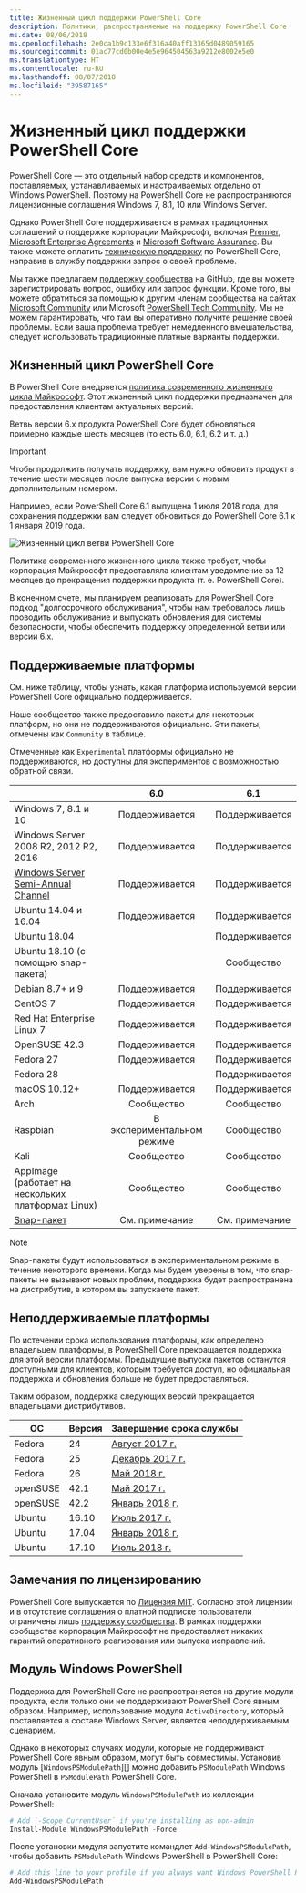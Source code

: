 ```yaml
---
title: Жизненный цикл поддержки PowerShell Core
description: Политики, распространяемые на поддержку PowerShell Core
ms.date: 08/06/2018
ms.openlocfilehash: 2e0ca1b9c133e6f316a40aff13365d0489059165
ms.sourcegitcommit: 01ac77cd0b00e4e5e964504563a9212e8002e5e0
ms.translationtype: HT
ms.contentlocale: ru-RU
ms.lasthandoff: 08/07/2018
ms.locfileid: "39587165"
---
```

# <a name="powershell-core-support-lifecycle"></a>Жизненный цикл поддержки PowerShell Core

PowerShell Core — это отдельный набор средств и компонентов, поставляемых, устанавливаемых и настраиваемых отдельно от Windows PowerShell.
Поэтому на PowerShell Core не распространяются лицензионные соглашения Windows 7, 8.1, 10 или Windows Server.

Однако PowerShell Core поддерживается в рамках традиционных соглашений о поддержке корпорации Майкрософт, включая [Premier][], [Microsoft Enterprise Agreements][enterprise-agreement] и [Microsoft Software Assurance][assurance].
Вы также можете оплатить [техническую поддержку][] по PowerShell Core, направив в службу поддержки запрос о своей проблеме.

Мы также предлагаем [поддержку сообщества][] на GitHub, где вы можете зарегистрировать вопрос, ошибку или запрос функции.
Кроме того, вы можете обратиться за помощью к другим членам сообщества на сайтах [Microsoft Community][] или Microsoft [PowerShell Tech Community][].
Мы не можем гарантировать, что там вы оперативно получите решение своей проблемы.
Если ваша проблема требует немедленного вмешательства, следует использовать традиционные платные варианты поддержки.

## <a name="lifecycle-of-powershell-core"></a>Жизненный цикл PowerShell Core

В PowerShell Core внедряется [политика современного жизненного цикла Майкрософт][modern].
Этот жизненный цикл поддержки предназначен для предоставления клиентам актуальных версий.

Ветвь версии 6.x продукта PowerShell Core будет обновляться примерно каждые шесть месяцев (то есть 6.0, 6.1, 6.2 и т. д.)

> [!IMPORTANT]
> Чтобы продолжить получать поддержку, вам нужно обновить продукт в течение шести месяцев после выпуска версии с новым дополнительным номером.

Например, если PowerShell Core 6.1 выпущена 1 июля 2018 года, для сохранения поддержки вам следует обновиться до PowerShell Core 6.1 к 1 января 2019 года.

![Жизненный цикл ветви PowerShell Core][lifecycle-chart]

Политика современного жизненного цикла также требует, чтобы корпорация Майкрософт предоставляла клиентам уведомление за 12 месяцев до прекращения поддержки продукта (т. е. PowerShell Core).

В конечном счете, мы планируем реализовать для PowerShell Core подход "долгосрочного обслуживания", чтобы нам требовалось лишь проводить обслуживание и выпускать обновления для системы безопасности, чтобы обеспечить поддержку определенной ветви или версии 6.x.

## <a name="supported-platforms"></a>Поддерживаемые платформы

См. ниже таблицу, чтобы узнать, какая платформа используемой версии PowerShell Core официально поддерживается.

Наше сообщество также предоставило пакеты для некоторых платформ, но они не поддерживаются официально.
Эти пакеты, отмечены как `Community` в таблице.

Отмеченные как `Experimental` платформы официально не поддерживаются, но доступны для экспериментов с возможностью обратной связи.

|                                                   | 6.0         | 6.1         |
|---------------------------------------------------|:-----------:|:-----------:|
| Windows 7, 8.1 и 10                            | Поддерживается   | Поддерживается   |
| Windows Server 2008 R2, 2012 R2, 2016             | Поддерживается   | Поддерживается   |
| [Windows Server Semi-Annual Channel][semi-annual] | Поддерживается   | Поддерживается   |
| Ubuntu 14.04 и 16.04                           | Поддерживается   | Поддерживается   |
| Ubuntu 18.04                                      |             | Поддерживается   |
| Ubuntu 18.10 (с помощью snap-пакета)                   |             | Сообщество   |
| Debian 8.7+ и 9                                | Поддерживается   | Поддерживается   |
| CentOS 7                                          | Поддерживается   | Поддерживается   |
| Red Hat Enterprise Linux 7                        | Поддерживается   | Поддерживается   |
| OpenSUSE 42.3                                     | Поддерживается   | Поддерживается   |
| Fedora 27                                         | Поддерживается   | Поддерживается   |
| Fedora 28                                         |             | Поддерживается   |
| macOS 10.12+                                      | Поддерживается   | Поддерживается   |
| Arch                                              | Сообщество   | Сообщество   |
| Raspbian                                          | В экспериментальном режиме| Сообщество   |
| Kali                                              | Сообщество   | Сообщество   |
| AppImage (работает на нескольких платформах Linux)     | Сообщество   | Сообщество   |
| [Snap-пакет](https://snapcraft.io/powershell)   | См. примечание    | См. примечание    |

> [!NOTE]
> Snap-пакеты будут использоваться в экспериментальном режиме в течение некоторого времени.  Когда мы будем уверены в том, что snap-пакеты не вызывают новых проблем, поддержка будет распространена на дистрибутив, в котором вы запускаете пакет.

## <a name="platform-which-are-out-of-support"></a>Неподдерживаемые платформы

По истечении срока использования платформы, как определено владельцем платформы, в PowerShell Core прекращается поддержка для этой версии платформы. Предыдущие выпуски пакетов останутся доступными для клиентов, которым требуется доступ, но официальная поддержка и обновления больше не будет предоставляться.

Таким образом, поддержка следующих версий прекращается владельцами дистрибутивов.

| ОС       | Версия | Завершение срока службы                                                                                 |
|----------|---------|---------------------------------------------------------------------------------------------|
| Fedora   | 24      | [Август 2017 г.](https://fedoramagazine.org/fedora-24-eol/)                                    |
| Fedora   | 25      | [Декабрь 2017 г.](https://fedoramagazine.org/fedora-25-end-life/)                             |
| Fedora   | 26      | [Май 2018 г.](https://fedoramagazine.org/fedora-26-end-life/)                                  |
| openSUSE | 42.1    | [Май 2017 г.](https://lists.opensuse.org/opensuse-security-announce/2017-05/msg00053.html)     |
| openSUSE | 42.2    | [Январь 2018 г.](https://lists.opensuse.org/opensuse-security-announce/2017-11/msg00066.html) |
| Ubuntu   | 16.10   | [Июль 2017 г.](https://lists.ubuntu.com/archives/ubuntu-announce/2017-July/000223.html)        |
| Ubuntu   | 17.04   | [Январь 2018 г.](https://lists.ubuntu.com/archives/ubuntu-announce/2018-January.txt)          |
| Ubuntu   | 17.10   | [Июль 2018 г.](https://lists.ubuntu.com/archives/ubuntu-announce/2018-July/000232.html)        |

## <a name="notes-on-licensing"></a>Замечания по лицензированию

PowerShell Core выпускается по [Лицензия MIT][].
Согласно этой лицензии и в отсутствие соглашения о платной подписке пользователи ограничены лишь [поддержку сообщества][].
В рамках поддержки сообщества корпорация Майкрософт не предоставляет никаких гарантий оперативного реагирования или выпуска исправлений.

## <a name="windows-powershell-module"></a>Модуль Windows PowerShell

Поддержка для PowerShell Core не распространяется на другие модули продукта, если только они не поддерживают PowerShell Core явным образом.
Например, использование модуля `ActiveDirectory`, который поставляется в составе Windows Server, является неподдерживаемым сценарием.

Однако в некоторых случаях модули, которые не поддерживают PowerShell Core явным образом, могут быть совместимы.
Установив модуль [`WindowsPSModulePath`][] можно добавить `PSModulePath` Windows PowerShell в `PSModulePath` PowerShell Core.

Сначала установите модуль `WindowsPSModulePath` из коллекции PowerShell:

```powershell
# Add `-Scope CurrentUser` if you're installing as non-admin
Install-Module WindowsPSModulePath -Force
```

После установки модуля запустите командлет `Add-WindowsPSModulePath`, чтобы добавить `PSModulePath` Windows PowerShell в PowerShell Core:

```powershell
# Add this line to your profile if you always want Windows PowerShell PSModulePath
Add-WindowsPSModulePath
```

[Premier]: https://www.microsoft.com/en-us/microsoftservices/support.aspx
[enterprise-agreement]: https://www.microsoft.com/en-us/licensing/licensing-programs/enterprise.aspx
[assurance]: https://www.microsoft.com/en-us/licensing/licensing-programs/software-assurance-default.aspx
[поддержку сообщества]: https://github.com/powershell/powershell/issues
[Microsoft Community]: https://answers.microsoft.com/
[PowerShell Tech Community]: https://techcommunity.microsoft.com/t5/PowerShell/ct-p/WindowsPowerShell
[техническую поддержку]: https://support.microsoft.com/assistedsupportproducts
[modern]: https://support.microsoft.com/help/30881/modern-lifecycle-policy
[lifecycle-chart]: ./images/modern-lifecycle.png
[semi-annual]: https://docs.microsoft.com/windows-server/get-started/semi-annual-channel-overview
[Лицензия MIT]: https://github.com/PowerShell/PowerShell/blob/master/LICENSE.txt
["WindowsPSModulePath"]: https://www.powershellgallery.com/packages/WindowsPSModulePath/
